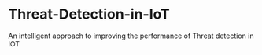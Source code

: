 # Threat-Detection-in-IoT
An intelligent approach to improving the performance of Threat detection in IOT
